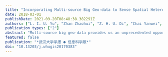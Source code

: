 ```yaml
---
title: "Incorporating Multi-source Big Geo-data to Sense Spatial Heterogeneity Patterns in an Urban Space"
date: 2018-03-01
publishDate: 2021-09-20T08:48:38.382291Z
authors: ["L. I. U. Yu", "Zhan Zhaohui", "Z. H. U. Di", "Chai Yanwei", "M. A. Xiujun", "W. U. Lun"]
publication_types: ["2"]
abstract: "Multi-source big geo-data provides us an unprecedented opportunity to investigate geographic phenomena from perspective of their spatial distribution patterns, spatial interactions and dynamic evolution. Cities are the most concentrated areas of human activities and thus massive amount of geographic big data have been produced to improve our understanding of urban spaces. The spatial heterogeneity patterns in cities is an essential topic in geographic research and urban planning. Social sensing offers an analytical framework to characterize urban spatial heterogeneity from four dimensions:human, environment, statics and dynamics. This paper summarizes the contributions of different types of big geo-data in characterizing urban features. Borrowing the concept of \"niche model\" from ecological studies, a case study is introduced to demonstrate the quantification of spatial heterogeneity patterns in urban space incorporating multi-source big geo-data. Theoretical issues such as unit selection are also discussed to address some related problems."
featured: false
publication: "*武汉大学学报 ● 信息科学版*"
doi: "10.13203/j.whugis20170383"
---
```


